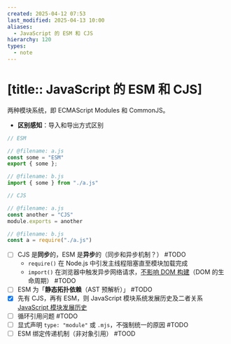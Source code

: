 ```yaml
---
created: 2025-04-12 07:53
last_modified: 2025-04-13 10:00
aliases:
  - JavaScript 的 ESM 和 CJS
hierarchy: 120
types:
  - note
---
```


# [title:: JavaScript 的 ESM 和 CJS]

两种模块系统，即 ECMAScript Modules 和 CommonJS。

- **区别感知**：导入和导出方式区别

```js frame=none /export/ /exports/ /import/ /require/
// ESM

// @filename: a.js
const some = "ESM"
export { some };

// @filename: b.js
import { some } from "./a.js"

// CJS

// @filename: a.js
const another = "CJS"
module.exports = another

// @filename: b.js
const a = require("./a.js")
```

- [ ] CJS 是**同步**的，ESM 是**异步**的（同步和异步机制？） #TODO
    - `require()` 在 Node.js 中引发主线程阻塞直至模块加载完成
    - `import()` 在浏览器中触发异步网络请求，<u>不影响 DOM 构建</u>（DOM 的生命周期） #TODO
- [ ] ESM 为「**静态拓扑依赖**（AST 预解析）」 #TODO 
- [x] 先有 CJS，再有 ESM，则 JavaScript 模块系统发展历史及二者关系 [JavaScript 模块发展历史](../130_phenomenon/132_historical/javascript_module_history.md)
- [ ] 循环引用问题 #TODO 
- [ ] 显式声明 `type: "module"` 或 `.mjs`，不强制统一的原因 #TODO 
- [ ] ESM 绑定传递机制（非对象引用） #TOOD
